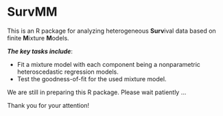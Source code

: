 # SurvMM

This is an R package for analyzing heterogeneous **Surv**ival data based on finite **M**ixture **M**odels.

***The key tasks include***: 
- Fit a mixture model with each component being a nonparametric heteroscedastic regression models.
- Test the goodness-of-fit for the used mixture model.

We are still in preparing this R package. Please wait patiently ...

Thank you for your attention!
